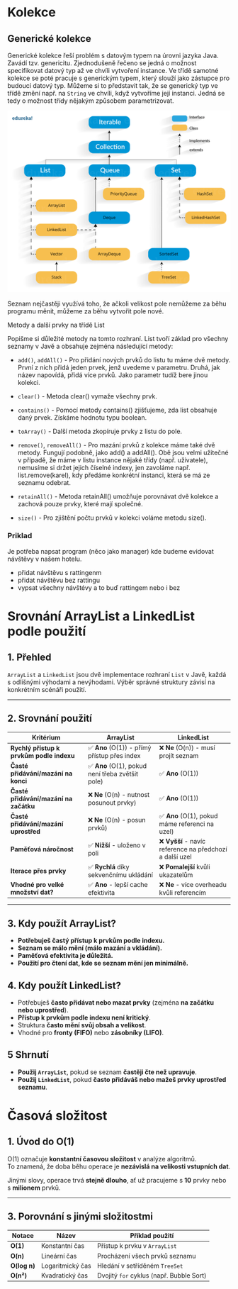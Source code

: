 # Kolekce

## Generické kolekce

Generické kolekce řeší problém s datovým typem na úrovni jazyka Java.
Zavádí tzv. genericitu. Zjednodušeně řečeno se jedná o možnost
specifikovat datový typ až ve chvíli vytvoření instance. Ve třídě
samotné kolekce se poté pracuje s generickým typem, který slouží jako
zástupce pro budoucí datový typ. Můžeme si to představit tak, že se
generický typ ve třídě změní např. na `String` ve chvíli,
když vytvoříme její instanci. Jedná se tedy o možnost třídy nějakým
způsobem parametrizovat.

![collections_hiearchie.png](..%2F..%2F..%2F..%2Fresources%2Fimage_md%2Fcollections_hiearchie.png)

Seznam nejčastěji využívá toho, že ačkoli velikost pole nemůžeme za
běhu programu měnit, můžeme za běhu vytvořit pole nové.

Metody a další prvky na třídě
List

Popišme si důležité metody na tomto rozhraní. List tvoří
základ pro všechny seznamy v Javě a obsahuje zejména následující
metody:

- `add()`, `addAll()` - Pro přidání nových prvků do listu tu máme dvě metody. První z nich přidá jeden prvek, jenž
  uvedeme v
  parametru. Druhá, jak název napovídá, přidá více prvků. Jako parametr
  tudíž bere jinou kolekci.

- `clear()` - Metoda clear() vymaže všechny prvk.

- `contains()` - Pomocí metody contains() zjišťujeme, zda list obsahuje daný prvek. Získáme hodnotu typu
  boolean.

- `toArray()` - Další metoda zkopíruje prvky z listu do pole.

- `remove()`, `removeAll()` - Pro mazání prvků z kolekce máme také dvě metody. Fungují podobně, jako add() a addAll().
  Obě jsou velmi užitečné v případě, že máme v listu instance nějaké třídy (např. uživatele), nemusíme si držet jejich
  číselné indexy, jen zavoláme např. list.remove(karel), kdy předáme konkrétní instanci, která se má ze seznamu odebrat.

- `retainAll()` - Metoda retainAll() umožňuje porovnávat dvě kolekce a zachová pouze prvky, které mají společné.

- `size()` - Pro zjištění počtu prvků v kolekci voláme metodu size().

### Priklad

Je potřeba napsat program (něco jako manager) kde budeme evidovat návštěvy v našem hotelu.

- přidat návštěvu s rattingenm
- přidat návštěvu bez rattingu
- vypsat všechny návštévy a to buď rattingem nebo i bez

# Srovnání ArrayList a LinkedList podle použití

## 1. Přehled

`ArrayList` a `LinkedList` jsou dvě implementace rozhraní `List` v Javě, každá s odlišnými výhodami a nevýhodami. Výběr
správné struktury závisí na konkrétním scénáři použití.

---

## 2. Srovnání použití

| Kritérium                                | ArrayList                                       | LinkedList                                              |
|------------------------------------------|-------------------------------------------------|---------------------------------------------------------|
| **Rychlý přístup k prvkům podle indexu** | ✅ **Ano** (O(1)) - přímý přístup přes index     | ❌ **Ne** (O(n)) - musí projít seznam                    |
| **Časté přidávání/mazání na konci**      | ✅ **Ano** (O(1), pokud není třeba zvětšit pole) | ✅ **Ano** (O(1))                                        |
| **Časté přidávání/mazání na začátku**    | ❌ **Ne** (O(n) - nutnost posunout prvky)        | ✅ **Ano** (O(1))                                        |
| **Časté přidávání/mazání uprostřed**     | ❌ **Ne** (O(n) - posun prvků)                   | ✅ **Ano** (O(1), pokud máme referenci na uzel)          |
| **Paměťová náročnost**                   | ✅ **Nižší** - uloženo v poli                    | ❌ **Vyšší** - navíc reference na předchozí a další uzel |
| **Iterace přes prvky**                   | ✅ **Rychlá** díky sekvenčnímu ukládání          | ❌ **Pomalejší** kvůli ukazatelům                        |
| **Vhodné pro velké množství dat?**       | ✅ **Ano** - lepší cache efektivita              | ❌ **Ne** - více overheadu kvůli referencím              |

---

## 3. Kdy použít **ArrayList**?

- **Potřebuješ častý přístup k prvkům podle indexu.**
- **Seznam se málo mění (málo mazání a vkládání).**
- **Paměťová efektivita je důležitá.**
- **Použití pro čtení dat, kde se seznam mění jen minimálně.**

## 4. Kdy použít LinkedList?

- Potřebuješ **často přidávat nebo mazat prvky** (zejména **na začátku nebo uprostřed**).
- **Přístup k prvkům podle indexu není kritický**.
- Struktura **často mění svůj obsah a velikost**.
- Vhodné pro **fronty (FIFO)** nebo **zásobníky (LIFO)**.

## 5 Shrnutí

- **Použij `ArrayList`**, pokud se seznam **častěji čte než upravuje**.
- **Použij `LinkedList`**, pokud **často přidáváš nebo mažeš prvky uprostřed seznamu**.

# Časová složitost

## 1. Úvod do O(1)

O(1) označuje **konstantní časovou složitost** v analýze algoritmů.  
To znamená, že doba běhu operace je **nezávislá na velikosti vstupních dat**.

Jinými slovy, operace trvá **stejně dlouho**, ať už pracujeme s **10** prvky nebo s **milionem** prvků.

---

## 3. Porovnání s jinými složitostmi

| Notace       | Název            | Příklad použití                          |
|--------------|------------------|------------------------------------------|
| **O(1)**     | Konstantní čas   | Přístup k prvku v `ArrayList`            |
| **O(n)**     | Lineární čas     | Procházení všech prvků seznamu           |
| **O(log n)** | Logaritmický čas | Hledání v setříděném `TreeSet`           |
| **O(n²)**    | Kvadratický čas  | Dvojitý `for` cyklus (např. Bubble Sort) |
